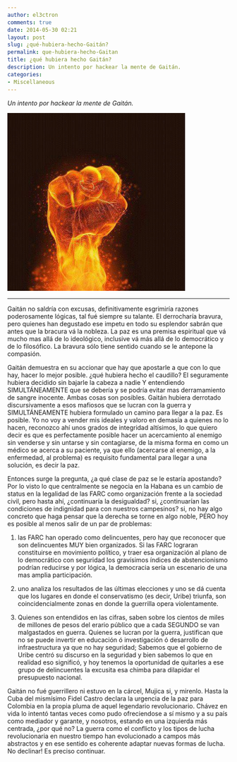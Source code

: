 ```yaml
---
author: el3ctron
comments: true
date: 2014-05-30 02:21
layout: post
slug: ¿qué-hubiera-hecho-Gaitán?
permalink: que-hubiera-hecho-Gaitan
title: ¿qué hubiera hecho Gaitán?
description: Un intento por hackear la mente de Gaitán.
categories:
- Miscellaneous
---
```


*Un intento por hackear la mente de Gaitán.*

[![¿qué hubiera hecho Gaitán?](/wp-content/uploads/por_tema/politica/14225_493456167351899_82490544_n.jpg)](//el3ctron.github.io/que-hubiera-hecho-Gaitan)

<!-- more -->
---

Gaitán no saldría con excusas, definitivamente esgrimiría razones poderosamente lógicas, tal fué siempre su talante. El derrocharía bravura, pero quienes han degustado ese impetu en todo su esplendor sabrán que antes que la bracura vá la nobleza. La paz es una premisa espiritual que vá mucho mas allá de lo ideológico, inclusive vá más allá de lo democrático y de lo filosófico. La bravura sólo tiene sentido cuando se le antepone la compasión.

Gaitán demuestra en su accionar que hay que apostarle a que con lo que hay, hacer lo mejor posible. ¿qué hubiera hecho el caudillo? El seguramente hubiera decidido sin bajarle la cabeza a nadie Y entendiendo SIMULTÁNEAMENTE que se debería y se podría evitar mas derramamiento de sangre inocente. Ambas cosas son posibles. Gaitán hubiera derrotado discursivamente a esos mafiosos que se lucran con la guerra y SIMULTÁNEAMENTE hubiera formulado un camino para llegar a la paz. Es posible. Yo no voy a vender mis ideales y valoro en demasía a quienes no lo hacen, reconozco ahí unos grados de integridad altísimos, lo que quiero decir es que es perfectamente posible hacer un acercamiento al enemigo sin venderse y sin untarse y sin contagiarse, de la misma forma en como un médico se acerca a su paciente, ya que ello (acercarse al enemigo, a la enfermedad, al problema) es requisito fundamental para llegar a una solución, es decir la paz.

Entonces surge la pregunta, ¿a qué clase de paz se le estaría apostando? Por lo visto lo que centralmente se negocia en la Habana es un cambio de status en la legalidad de las FARC como organización frente a la sociedad civil, pero hasta ahí, ¿continuaría la desigualdad? si, ¿continuarían las condiciones de indignidad para con nuestros campesinos? si, no hay algo concreto que haga pensar que la derecha se torne en algo noble, PERO hoy es posible al menos salir de un par de problemas:

1. las FARC han operado como delincuentes, pero hay que reconocer que son delincuentes MUY bien organizados. Si las FARC lograran constituirse en movimiento político, y traer esa organización al plano de lo democrático con seguridad los gravísimos índices de abstencionismo podrían reducirse y por lógica, la democracia sería un escenario de una mas amplia participación.

2. uno analiza los resultados de las últimas elecciones y uno se dá cuenta que los lugares en donde el conservatismo (es decir, Uribe) triunfa, son coincidencialmente zonas en donde la guerrilla opera violentamente.

3. Quienes son entendidos en las cifras, saben sobre los cientos de miles de millones de pesos del erario público que a cada SEGUNDO se van malgastados en guerra. Quienes se lucran por la guerra, justifican que no se puede invertir en educación ó investigación ó desarrollo de infraestructura ya que no hay seguridad; Sabemos que el gobierno de Uribe centró su discurso en la seguridad y bien sabemos lo que en realidad eso significó, y hoy tenemos la oportunidad de quitarles a ese grupo de delincuentes la excusita esa chimba para dilapidar el presupuesto nacional.

Gaitán no fué guerrillero ni estuvo en la cárcel, Mujica si, y mirenlo. Hasta la Cuba del mismísimo Fidel Castro declara la urgencia de la paz para Colombia en la propia pluma de aquel legendario revolucionario. Chávez en vida lo intentó tantas veces como pudo ofreciendose a sí mismo y a su país como mediador y garante, y nosotros, estando en una izquierda más centrada, ¿por qué no? La guerra como el conflicto y los tipos de lucha revolucionaria en nuestro tiempo han evolucionado a campos más abstractos y en ese sentido es coherente adaptar nuevas formas de lucha. No declinar! Es preciso continuar.



<br><br><br>
